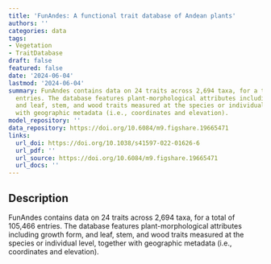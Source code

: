 ```yaml
---
title: 'FunAndes: A functional trait database of Andean plants'
authors: ''
categories: data
tags:
- Vegetation
- TraitDatabase
draft: false
featured: false
date: '2024-06-04'
lastmod: '2024-06-04'
summary: FunAndes contains data on 24 traits across 2,694 taxa, for a total of 105,466
  entries. The database features plant-morphological attributes including growth form,
  and leaf, stem, and wood traits measured at the species or individual level, together
  with geographic metadata (i.e., coordinates and elevation).
model_repository: ''
data_repository: https://doi.org/10.6084/m9.figshare.19665471
links:
  url_doi: https://doi.org/10.1038/s41597-022-01626-6
  url_pdf: ''
  url_source: https://doi.org/10.6084/m9.figshare.19665471
  url_docs: ''
---
```


## Description

FunAndes contains data on 24 traits across 2,694 taxa, for a total of 105,466 entries. The database features plant-morphological attributes including growth form, and leaf, stem, and wood traits measured at the species or individual level, together with geographic metadata (i.e., coordinates and elevation).

